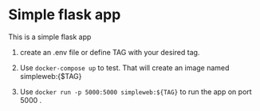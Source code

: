 # Simple flask app

This is a simple flask app

1. create an .env file or define TAG with your desired tag.

2. Use ``docker-compose up`` to test. That will create an image named simpleweb:{$TAG}

3. Use ``docker run -p 5000:5000 simpleweb:${TAG}`` to run the app on port 5000 
.
